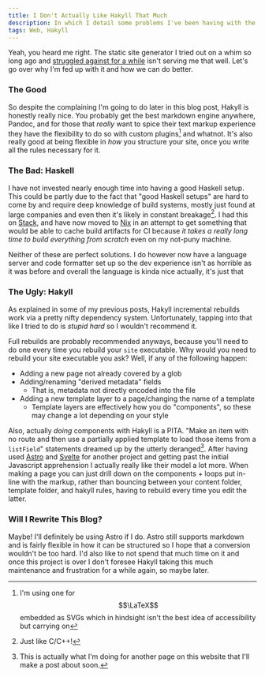 ```yaml
---
title: I Don't Actually Like Hakyll That Much
description: In which I detail some problems I've been having with the static site generator Hakyll, written in Haskell, that I've been using to generate this site for quite some time now.
tags: Web, Hakyll
---
```


Yeah, you heard me right. The static site generator I tried out on a whim so long ago and [struggled against for a while](/tags/Hakyll.html) isn't serving me that well. Let's go over why I'm fed up with it and how we can do better.

### The Good

So despite the complaining I'm going to do later in this blog post, Hakyll is honestly really nice. You probably get the best markdown engine anywhere, Pandoc, and for those that _really_ want to spice their text markup experience they have the flexibility to do so with custom plugins[^1] and whatnot. It's also really good at being flexible in _how_ you structure your site, once you write all the rules necessary for it.

### The Bad: Haskell

I have not invested nearly enough time into having a good Haskell setup. This could be partly due to the fact that "good Haskell setups" are hard to come by and require deep knowledge of build systems, mostly just found at large companies and even then it's likely in constant breakage[^2]. I had this on [Stack](https://docs.haskellstack.org/en/stable/), and have now moved to [Nix](https://github.com/Gabriella439/haskell-nix) in an attempt to get something that would be able to cache build artifacts for CI because _it takes a really long time to build everything from scratch_ even on my not-puny machine.

Neither of these are perfect solutions. I do however now have a language server and code formatter set up so the dev experience isn't as horrible as it was before and overall the language is kinda nice actually, it's just that

### The Ugly: Hakyll

As explained in some of my previous posts, Hakyll incremental rebuilds work via a pretty nifty dependency system. Unfortunately, tapping into that like I tried to do is _stupid hard_ so I wouldn't recommend it.

Full rebuilds are probably recommended anyways, because you'll need to do one every time you rebuild your `site` executable. Why would you need to rebuild your site executable you ask? Well, if any of the following happen:

- Adding a new page not already covered by a glob
- Adding/renaming "derived metadata" fields
  - That is, metadata not directly encoded into the file
- Adding a new template layer to a page/changing the name of a template
  - Template layers are effectively how you do "components", so these may change a lot depending on your style

Also, actually _doing_ components with Hakyll is a PITA. "Make an item with no route and then use a partially applied template to load those items from a `listField`" statements dreamed up by the utterly deranged[^3]. After having used [Astro](https://astro.build/) and [Svelte](https://svelte.dev/) for another project and getting past the initial Javascript apprehension I actually really like their model a lot more. When making a page you can just drill down on the components + loops put in-line with the markup, rather than bouncing between your content folder, template folder, and hakyll rules, having to rebuild every time you edit the latter.

### Will I Rewrite This Blog?

Maybe! I'll definitely be using Astro if I do. Astro still supports markdown and is fairly flexible in how it can be structured so I hope that a conversion wouldn't be too hard. I'd also like to not spend that much time on it and once this project is over I don't foresee Hakyll taking this much maintenance and frustration for a while again, so maybe later.

[^1]: I'm using one for $$\LaTeX$$ embedded as SVGs which in hindsight isn't the best idea of accessibility but carrying on

[^2]: Just like C/C++!

[^3]: This is actually what I'm doing for another page on this website that I'll make a post about soon.
